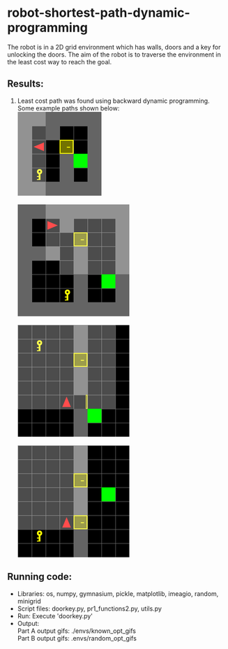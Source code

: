# robot-shortest-path-dynamic-programming
The robot is in a 2D grid environment which has walls, doors and a key for unlocking the doors. The aim of the robot is to traverse the environment in the least cost way to reach the goal. 

## Results:
1. Least cost path was found using backward dynamic programming. Some example paths shown below: <br>
![gif1](/known_opt_gifs/doorkey-6x6-normal.gif) <br> <br>
![gif2](/known_opt_gifs/doorkey-8x8-normal.gif) <br> <br>
![gif3](/random_opt_gifs/DoorKey-8x8-11.gif) <br> <br>
![gif4](/random_opt_gifs/DoorKey-8x8-32.gif) 

## Running code:
* Libraries: os, numpy, gymnasium, pickle, matplotlib, imeagio, random, minigrid
* Script files: doorkey.py, pr1_functions2.py, utils.py
* Run: Execute 'doorkey.py'
* Output: <br>
	Part A output gifs: ./envs/known_opt_gifs <br>
	Part B output gifs: .envs/random_opt_gifs
	

